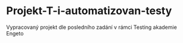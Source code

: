# Projekt-T-i-automatizovan-testy
Vypracovaný projekt dle posledního zadání v rámci Testing akademie Engeto
